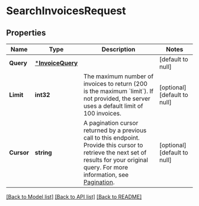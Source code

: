 # SearchInvoicesRequest

## Properties

 Name       | Type                                 | Description                                                                                                                                                                                                                                                    | Notes                        
------------|--------------------------------------|----------------------------------------------------------------------------------------------------------------------------------------------------------------------------------------------------------------------------------------------------------------|------------------------------
 **Query**  | [***InvoiceQuery**](InvoiceQuery.md) |                                                                                                                                                                                                                                                                | [default to null]            
 **Limit**  | **int32**                            | The maximum number of invoices to return (200 is the maximum &#x60;limit&#x60;).  If not provided, the server uses a default limit of 100 invoices.                                                                                                            | [optional] [default to null] 
 **Cursor** | **string**                           | A pagination cursor returned by a previous call to this endpoint.  Provide this cursor to retrieve the next set of results for your original query.  For more information, see [Pagination](https://developer.squareup.com/docs/working-with-apis/pagination). | [optional] [default to null] 

[[Back to Model list]](../README.md#documentation-for-models) [[Back to API list]](../README.md#documentation-for-api-endpoints) [[Back to README]](../README.md)

